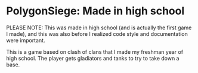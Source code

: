 # PolygonSiege: Made in high school
PLEASE NOTE: This was made in high school (and is actually the first game I made), and this was also before I realized code style and documentation were important.

This is a game based on clash of clans that I made my freshman year of high school. The player gets gladiators and tanks to try to take down a base.
